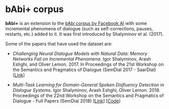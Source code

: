 # bAbi+ corpus

**bAbi+** is an extension to the [bAbi corpus by Facebook AI](https://research.facebook.com/downloads/babi/) with some incremental phenomena of dialogue (such as self-corrections, pauses, restarts, etc.) added to it. It was first introduced by Shalyminov et al. (2017).

Some of the papers that have used the dataset are:

* *Challenging Neural Dialogue Models with Natural Data: Memory Networks Fail on Incremental Phenomena*. Igor Shalyminov, Arash Eshghi, and Oliver Lemon. 2017.  In Proceedings of the 21st Workshop on the Semantics and Pragmatics of Dialogue (SemDial 2017 - SaarDial) [[Link](http://semdial.org/anthology/papers/Z/Z17/Z17-3016/)]

* *Multi-Task Learning for Domain-General Spoken Disfluency Detection in Dialogue Systems*. Igor Shalyminov, Arash Eshghi, Oliver Lemon. 2018. Proceedings of the 22nd Workshop on the Semantics and Pragmatics of Dialogue - Full Papers (SemDial 2018) [[Link](http://semdial.org/anthology/papers/Z/Z18/Z18-3008/)] [[Code](https://github.com/ishalyminov/multitask_disfluency_detection)]

